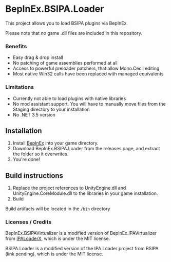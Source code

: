# BepInEx.BSIPA.Loader

This project allows you to load BSIPA plugins via BepInEx.

Please note that *no* game .dll files are included in this repository.

### Benefits

- Easy drag & drop install
- No patching of game assemblies performed at all
- Access to powerful preloader patchers, that allow Mono.Cecil editing
- Most native Win32 calls have been replaced with managed equivalents

### Limitations

- Currently not able to load plugins with native libraries
- No mod assistant support. You will have to manually move files from the Staging directory to your installation
- No .NET 3.5 version


## Installation

1. Install [BepInEx](https://bepinex.github.io/bepinex_docs/v5.0/articles/user_guide/installation.html) into your game directory.
2. Download BepInEx.BSIPA.Loader from the releases page, and extract the folder so it overwrites.
3. You're done!

## Build instructions

1. Replace the project references to UnityEngine.dll and UnityEngine.CoreModule.dll to the libraries in your game installation.
2. Build

Build artifacts will be located in the `/bin` directory

### Licenses / Credits

BepInEx.BSIPAVirtualizer is a modified version of BepInEx.IPAVirtualizer from [IPALoaderX](https://github.com/BepInEx/IPALoaderX), which is under the MIT license.

BSIPA.Loader is a modified version of the IPA.Loader project from BSIPA (link pending), which is under the MIT license.